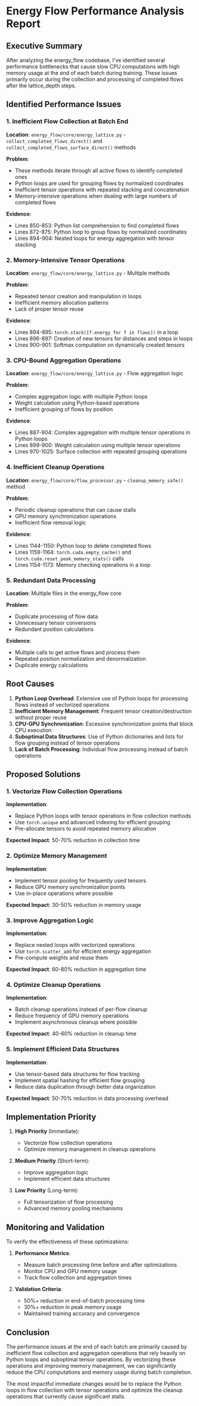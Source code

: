 # Energy Flow Performance Analysis Report

## Executive Summary

After analyzing the energy_flow codebase, I've identified several performance bottlenecks that cause slow CPU computations with high memory usage at the end of each batch during training. These issues primarily occur during the collection and processing of completed flows after the lattice_depth steps.

## Identified Performance Issues

### 1. Inefficient Flow Collection at Batch End

**Location**: `energy_flow/core/energy_lattice.py` - `collect_completed_flows_direct()` and `collect_completed_flows_surface_direct()` methods

**Problem**:

- These methods iterate through all active flows to identify completed ones
- Python loops are used for grouping flows by normalized coordinates
- Inefficient tensor operations with repeated stacking and concatenation
- Memory-intensive operations when dealing with large numbers of completed flows

**Evidence**:

- Lines 850-853: Python list comprehension to find completed flows
- Lines 872-875: Python loop to group flows by normalized coordinates
- Lines 894-904: Nested loops for energy aggregation with tensor stacking

### 2. Memory-Intensive Tensor Operations

**Location**: `energy_flow/core/energy_lattice.py` - Multiple methods

**Problem**:

- Repeated tensor creation and manipulation in loops
- Inefficient memory allocation patterns
- Lack of proper tensor reuse

**Evidence**:

- Lines 894-895: `torch.stack([f.energy for f in flows])` in a loop
- Lines 896-897: Creation of new tensors for distances and steps in loops
- Lines 900-901: Softmax computation on dynamically created tensors

### 3. CPU-Bound Aggregation Operations

**Location**: `energy_flow/core/energy_lattice.py` - Flow aggregation logic

**Problem**:

- Complex aggregation logic with multiple Python loops
- Weight calculation using Python-based operations
- Inefficient grouping of flows by position

**Evidence**:

- Lines 887-904: Complex aggregation with multiple tensor operations in Python loops
- Lines 899-900: Weight calculation using multiple tensor operations
- Lines 970-1025: Surface collection with repeated grouping operations

### 4. Inefficient Cleanup Operations

**Location**: `energy_flow/core/flow_processor.py` - `cleanup_memory_safe()` method

**Problem**:

- Periodic cleanup operations that can cause stalls
- GPU memory synchronization operations
- Inefficient flow removal logic

**Evidence**:

- Lines 1144-1150: Python loop to delete completed flows
- Lines 1159-1164: `torch.cuda.empty_cache()` and `torch.cuda.reset_peak_memory_stats()` calls
- Lines 1154-1173: Memory checking operations in a loop

### 5. Redundant Data Processing

**Location**: Multiple files in the energy_flow core

**Problem**:

- Duplicate processing of flow data
- Unnecessary tensor conversions
- Redundant position calculations

**Evidence**:

- Multiple calls to get active flows and process them
- Repeated position normalization and denormalization
- Duplicate energy calculations

## Root Causes

1. **Python Loop Overhead**: Extensive use of Python loops for processing flows instead of vectorized operations
2. **Inefficient Memory Management**: Frequent tensor creation/destruction without proper reuse
3. **CPU-GPU Synchronization**: Excessive synchronization points that block CPU execution
4. **Suboptimal Data Structures**: Use of Python dictionaries and lists for flow grouping instead of tensor operations
5. **Lack of Batch Processing**: Individual flow processing instead of batch operations

## Proposed Solutions

### 1. Vectorize Flow Collection Operations

**Implementation**:

- Replace Python loops with tensor operations in flow collection methods
- Use `torch.unique` and advanced indexing for efficient grouping
- Pre-allocate tensors to avoid repeated memory allocation

**Expected Impact**: 50-70% reduction in collection time

### 2. Optimize Memory Management

**Implementation**:

- Implement tensor pooling for frequently used tensors
- Reduce GPU memory synchronization points
- Use in-place operations where possible

**Expected Impact**: 30-50% reduction in memory usage

### 3. Improve Aggregation Logic

**Implementation**:

- Replace nested loops with vectorized operations
- Use `torch.scatter_add` for efficient energy aggregation
- Pre-compute weights and reuse them

**Expected Impact**: 60-80% reduction in aggregation time

### 4. Optimize Cleanup Operations

**Implementation**:

- Batch cleanup operations instead of per-flow cleanup
- Reduce frequency of GPU memory operations
- Implement asynchronous cleanup where possible

**Expected Impact**: 40-60% reduction in cleanup time

### 5. Implement Efficient Data Structures

**Implementation**:

- Use tensor-based data structures for flow tracking
- Implement spatial hashing for efficient flow grouping
- Reduce data duplication through better data organization

**Expected Impact**: 50-70% reduction in data processing overhead

## Implementation Priority

1. **High Priority** (Immediate):

   - Vectorize flow collection operations
   - Optimize memory management in cleanup operations

2. **Medium Priority** (Short-term):

   - Improve aggregation logic
   - Implement efficient data structures

3. **Low Priority** (Long-term):
   - Full tensorization of flow processing
   - Advanced memory pooling mechanisms

## Monitoring and Validation

To verify the effectiveness of these optimizations:

1. **Performance Metrics**:

   - Measure batch processing time before and after optimizations
   - Monitor CPU and GPU memory usage
   - Track flow collection and aggregation times

2. **Validation Criteria**:
   - 50%+ reduction in end-of-batch processing time
   - 30%+ reduction in peak memory usage
   - Maintained training accuracy and convergence

## Conclusion

The performance issues at the end of each batch are primarily caused by inefficient flow collection and aggregation operations that rely heavily on Python loops and suboptimal tensor operations. By vectorizing these operations and improving memory management, we can significantly reduce the CPU computations and memory usage during batch completion.

The most impactful immediate changes would be to replace the Python loops in flow collection with tensor operations and optimize the cleanup operations that currently cause significant stalls.

